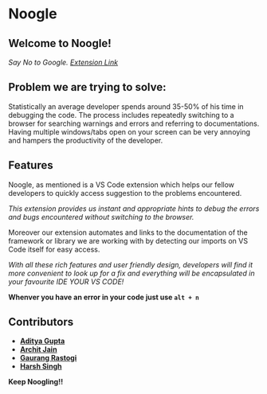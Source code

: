 # **Noogle**

## Welcome to Noogle!


<i>Say No to Google.</i>
<i><a href="https://marketplace.visualstudio.com/items?itemName=SigmaCoders.noogle">Extension Link</a></i>

## **Problem we are trying to solve:**
Statistically an average developer spends around 35-50% of his time in debugging the code. The process includes repeatedly switching to a browser for searching warnings and errors and referring to documentations. Having multiple windows/tabs open on your screen can be very annoying and hampers the productivity of the developer.


## **Features**

<p> Noogle, as mentioned is a VS Code extension which helps our fellow developers to quickly access suggestion to the problems encountered. </p>


<i> This extension provides us instant and appropriate hints to debug the errors and bugs encountered without switching to the browser. </i>


<p> Moreover our extension automates and links to the documentation of the framework or library we are working with by detecting our imports on VS Code itself for easy access.</p>


<i> With all these rich features and user friendly design, developers will find it more convenient to look up for a fix and everything will be encapsulated in your favourite IDE YOUR VS CODE! </i>

<b> Whenver you have an error in your code just use   `` alt + n ``

## **Contributors**

* [Aditya Gupta](https://github.com/eddy1006)
* [Archit Jain](https://github.com/architjain2002)
* [Gaurang Rastogi](https://github.com/GaurangRastogi)
* [Harsh Singh](https://github.com/lives-in-virgosupercluster)


**Keep Noogling!!**